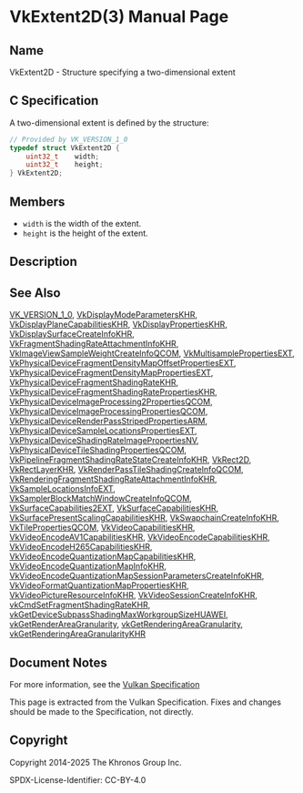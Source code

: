 # VkExtent2D(3) Manual Page

## Name

VkExtent2D - Structure specifying a two-dimensional extent



## [](#_c_specification)C Specification

A two-dimensional extent is defined by the structure:

```c++
// Provided by VK_VERSION_1_0
typedef struct VkExtent2D {
    uint32_t    width;
    uint32_t    height;
} VkExtent2D;
```

## [](#_members)Members

- `width` is the width of the extent.
- `height` is the height of the extent.

## [](#_description)Description

## [](#_see_also)See Also

[VK\_VERSION\_1\_0](https://registry.khronos.org/vulkan/specs/latest/man/html/VK_VERSION_1_0.html), [VkDisplayModeParametersKHR](https://registry.khronos.org/vulkan/specs/latest/man/html/VkDisplayModeParametersKHR.html), [VkDisplayPlaneCapabilitiesKHR](https://registry.khronos.org/vulkan/specs/latest/man/html/VkDisplayPlaneCapabilitiesKHR.html), [VkDisplayPropertiesKHR](https://registry.khronos.org/vulkan/specs/latest/man/html/VkDisplayPropertiesKHR.html), [VkDisplaySurfaceCreateInfoKHR](https://registry.khronos.org/vulkan/specs/latest/man/html/VkDisplaySurfaceCreateInfoKHR.html), [VkFragmentShadingRateAttachmentInfoKHR](https://registry.khronos.org/vulkan/specs/latest/man/html/VkFragmentShadingRateAttachmentInfoKHR.html), [VkImageViewSampleWeightCreateInfoQCOM](https://registry.khronos.org/vulkan/specs/latest/man/html/VkImageViewSampleWeightCreateInfoQCOM.html), [VkMultisamplePropertiesEXT](https://registry.khronos.org/vulkan/specs/latest/man/html/VkMultisamplePropertiesEXT.html), [VkPhysicalDeviceFragmentDensityMapOffsetPropertiesEXT](https://registry.khronos.org/vulkan/specs/latest/man/html/VkPhysicalDeviceFragmentDensityMapOffsetPropertiesEXT.html), [VkPhysicalDeviceFragmentDensityMapPropertiesEXT](https://registry.khronos.org/vulkan/specs/latest/man/html/VkPhysicalDeviceFragmentDensityMapPropertiesEXT.html), [VkPhysicalDeviceFragmentShadingRateKHR](https://registry.khronos.org/vulkan/specs/latest/man/html/VkPhysicalDeviceFragmentShadingRateKHR.html), [VkPhysicalDeviceFragmentShadingRatePropertiesKHR](https://registry.khronos.org/vulkan/specs/latest/man/html/VkPhysicalDeviceFragmentShadingRatePropertiesKHR.html), [VkPhysicalDeviceImageProcessing2PropertiesQCOM](https://registry.khronos.org/vulkan/specs/latest/man/html/VkPhysicalDeviceImageProcessing2PropertiesQCOM.html), [VkPhysicalDeviceImageProcessingPropertiesQCOM](https://registry.khronos.org/vulkan/specs/latest/man/html/VkPhysicalDeviceImageProcessingPropertiesQCOM.html), [VkPhysicalDeviceRenderPassStripedPropertiesARM](https://registry.khronos.org/vulkan/specs/latest/man/html/VkPhysicalDeviceRenderPassStripedPropertiesARM.html), [VkPhysicalDeviceSampleLocationsPropertiesEXT](https://registry.khronos.org/vulkan/specs/latest/man/html/VkPhysicalDeviceSampleLocationsPropertiesEXT.html), [VkPhysicalDeviceShadingRateImagePropertiesNV](https://registry.khronos.org/vulkan/specs/latest/man/html/VkPhysicalDeviceShadingRateImagePropertiesNV.html), [VkPhysicalDeviceTileShadingPropertiesQCOM](https://registry.khronos.org/vulkan/specs/latest/man/html/VkPhysicalDeviceTileShadingPropertiesQCOM.html), [VkPipelineFragmentShadingRateStateCreateInfoKHR](https://registry.khronos.org/vulkan/specs/latest/man/html/VkPipelineFragmentShadingRateStateCreateInfoKHR.html), [VkRect2D](https://registry.khronos.org/vulkan/specs/latest/man/html/VkRect2D.html), [VkRectLayerKHR](https://registry.khronos.org/vulkan/specs/latest/man/html/VkRectLayerKHR.html), [VkRenderPassTileShadingCreateInfoQCOM](https://registry.khronos.org/vulkan/specs/latest/man/html/VkRenderPassTileShadingCreateInfoQCOM.html), [VkRenderingFragmentShadingRateAttachmentInfoKHR](https://registry.khronos.org/vulkan/specs/latest/man/html/VkRenderingFragmentShadingRateAttachmentInfoKHR.html), [VkSampleLocationsInfoEXT](https://registry.khronos.org/vulkan/specs/latest/man/html/VkSampleLocationsInfoEXT.html), [VkSamplerBlockMatchWindowCreateInfoQCOM](https://registry.khronos.org/vulkan/specs/latest/man/html/VkSamplerBlockMatchWindowCreateInfoQCOM.html), [VkSurfaceCapabilities2EXT](https://registry.khronos.org/vulkan/specs/latest/man/html/VkSurfaceCapabilities2EXT.html), [VkSurfaceCapabilitiesKHR](https://registry.khronos.org/vulkan/specs/latest/man/html/VkSurfaceCapabilitiesKHR.html), [VkSurfacePresentScalingCapabilitiesKHR](https://registry.khronos.org/vulkan/specs/latest/man/html/VkSurfacePresentScalingCapabilitiesKHR.html), [VkSwapchainCreateInfoKHR](https://registry.khronos.org/vulkan/specs/latest/man/html/VkSwapchainCreateInfoKHR.html), [VkTilePropertiesQCOM](https://registry.khronos.org/vulkan/specs/latest/man/html/VkTilePropertiesQCOM.html), [VkVideoCapabilitiesKHR](https://registry.khronos.org/vulkan/specs/latest/man/html/VkVideoCapabilitiesKHR.html), [VkVideoEncodeAV1CapabilitiesKHR](https://registry.khronos.org/vulkan/specs/latest/man/html/VkVideoEncodeAV1CapabilitiesKHR.html), [VkVideoEncodeCapabilitiesKHR](https://registry.khronos.org/vulkan/specs/latest/man/html/VkVideoEncodeCapabilitiesKHR.html), [VkVideoEncodeH265CapabilitiesKHR](https://registry.khronos.org/vulkan/specs/latest/man/html/VkVideoEncodeH265CapabilitiesKHR.html), [VkVideoEncodeQuantizationMapCapabilitiesKHR](https://registry.khronos.org/vulkan/specs/latest/man/html/VkVideoEncodeQuantizationMapCapabilitiesKHR.html), [VkVideoEncodeQuantizationMapInfoKHR](https://registry.khronos.org/vulkan/specs/latest/man/html/VkVideoEncodeQuantizationMapInfoKHR.html), [VkVideoEncodeQuantizationMapSessionParametersCreateInfoKHR](https://registry.khronos.org/vulkan/specs/latest/man/html/VkVideoEncodeQuantizationMapSessionParametersCreateInfoKHR.html), [VkVideoFormatQuantizationMapPropertiesKHR](https://registry.khronos.org/vulkan/specs/latest/man/html/VkVideoFormatQuantizationMapPropertiesKHR.html), [VkVideoPictureResourceInfoKHR](https://registry.khronos.org/vulkan/specs/latest/man/html/VkVideoPictureResourceInfoKHR.html), [VkVideoSessionCreateInfoKHR](https://registry.khronos.org/vulkan/specs/latest/man/html/VkVideoSessionCreateInfoKHR.html), [vkCmdSetFragmentShadingRateKHR](https://registry.khronos.org/vulkan/specs/latest/man/html/vkCmdSetFragmentShadingRateKHR.html), [vkGetDeviceSubpassShadingMaxWorkgroupSizeHUAWEI](https://registry.khronos.org/vulkan/specs/latest/man/html/vkGetDeviceSubpassShadingMaxWorkgroupSizeHUAWEI.html), [vkGetRenderAreaGranularity](https://registry.khronos.org/vulkan/specs/latest/man/html/vkGetRenderAreaGranularity.html), [vkGetRenderingAreaGranularity](https://registry.khronos.org/vulkan/specs/latest/man/html/vkGetRenderingAreaGranularity.html), [vkGetRenderingAreaGranularityKHR](https://registry.khronos.org/vulkan/specs/latest/man/html/vkGetRenderingAreaGranularityKHR.html)

## [](#_document_notes)Document Notes

For more information, see the [Vulkan Specification](https://registry.khronos.org/vulkan/specs/latest/html/vkspec.html#VkExtent2D)

This page is extracted from the Vulkan Specification. Fixes and changes should be made to the Specification, not directly.

## [](#_copyright)Copyright

Copyright 2014-2025 The Khronos Group Inc.

SPDX-License-Identifier: CC-BY-4.0